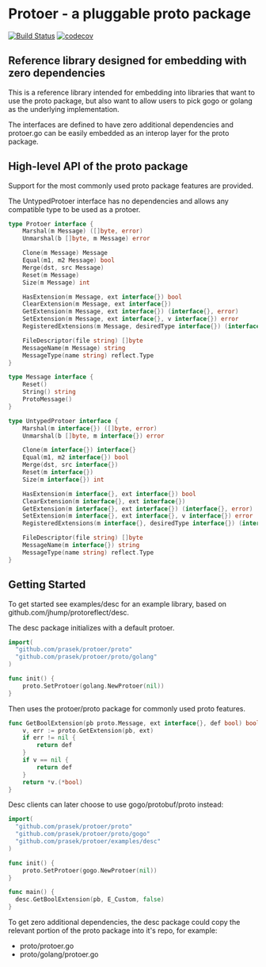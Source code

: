 # Protoer - a pluggable proto package
[![Build Status](https://travis-ci.org/prasek/protoer.svg?branch=master)](https://travis-ci.org/prasek/protoer/branches)
[![codecov](https://codecov.io/gh/prasek/protoer/branch/master/graph/badge.svg)](https://codecov.io/gh/prasek/protoer)

## Reference library designed for embedding with zero dependencies
This is a reference library intended for embedding into libraries that want to 
use the proto package, but also want to allow users to pick gogo or golang as
the underlying implementation. 

The interfaces are defined to have zero additional dependencies and 
protoer.go can be easily embedded as an interop layer for the proto package.

## High-level API of the proto package
Support for the most commonly used proto package features are provided.

The UntypedProtoer interface has no dependencies and allows any compatible
type to be used as a protoer.

```go
type Protoer interface {
	Marshal(m Message) ([]byte, error)
	Unmarshal(b []byte, m Message) error

	Clone(m Message) Message
	Equal(m1, m2 Message) bool
	Merge(dst, src Message)
	Reset(m Message)
	Size(m Message) int

	HasExtension(m Message, ext interface{}) bool
	ClearExtension(m Message, ext interface{})
	GetExtension(m Message, ext interface{}) (interface{}, error)
	SetExtension(m Message, ext interface{}, v interface{}) error
	RegisteredExtensions(m Message, desiredType interface{}) (interface{}, error)

	FileDescriptor(file string) []byte
	MessageName(m Message) string
	MessageType(name string) reflect.Type
}

type Message interface {
	Reset()
	String() string
	ProtoMessage()
}

type UntypedProtoer interface {
	Marshal(m interface{}) ([]byte, error)
	Unmarshal(b []byte, m interface{}) error

	Clone(m interface{}) interface{}
	Equal(m1, m2 interface{}) bool
	Merge(dst, src interface{})
	Reset(m interface{})
	Size(m interface{}) int

	HasExtension(m interface{}, ext interface{}) bool
	ClearExtension(m interface{}, ext interface{})
	GetExtension(m interface{}, ext interface{}) (interface{}, error)
	SetExtension(m interface{}, ext interface{}, v interface{}) error
	RegisteredExtensions(m interface{}, desiredType interface{}) (interface{}, error)

	FileDescriptor(file string) []byte
	MessageName(m interface{}) string
	MessageType(name string) reflect.Type
}
```

## Getting Started
To get started see examples/desc for an example library, based on
github.com/jhump/protoreflect/desc.

The desc package initializes with a default protoer.

```go
import(
  "github.com/prasek/protoer/proto"
  "github.com/prasek/protoer/proto/golang"
)

func init() {
	proto.SetProtoer(golang.NewProtoer(nil))
}
```

Then uses the protoer/proto package for commonly used proto features.

```go
func GetBoolExtension(pb proto.Message, ext interface{}, def bool) bool {
	v, err := proto.GetExtension(pb, ext)
	if err != nil {
		return def
	}
	if v == nil {
		return def
	}
	return *v.(*bool)
}
```

Desc clients can later choose to use gogo/protobuf/proto instead:
```go
import(
  "github.com/prasek/protoer/proto"
  "github.com/prasek/protoer/proto/gogo"
  "github.com/prasek/protoer/examples/desc"
)

func init() {
	proto.SetProtoer(gogo.NewProtoer(nil))
}

func main() {
  desc.GetBoolExtension(pb, E_Custom, false)
}
```

To get zero additional dependencies, the desc package could copy the 
relevant portion of the proto package into it's repo, for example:
* proto/protoer.go
* proto/golang/protoer.go
